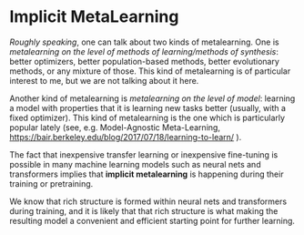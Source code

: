 # Implicit MetaLearning

_Roughly speaking_, one can talk about two kinds of metalearning. One is _metalearning on the level of methods
of learning/methods of synthesis_: better optimizers,
better population-based methods, better evolutionary methods, or any mixture of those. This kind of metalearning
is of particular interest to me, but we are not talking about it here.

Another kind of metalearning is _metalearning on the level of model_: learning a model with properties that it is learning new
tasks better (usually, with a fixed optimizer). This kind of metalearning is the one which is particularly popular
lately (see, e.g. Model-Agnostic Meta-Learning, https://bair.berkeley.edu/blog/2017/07/18/learning-to-learn/ ).

The fact that inexpensive transfer learning or inexpensive fine-tuning is possible in many machine learning models
such as neural nets and transformers implies that **implicit metalearning** is happening during their training
or pretraining.

We know that rich structure is formed within neural nets and transformers during training, and it is likely
that that rich structure is what making the resulting model a convenient and efficient starting point for
further learning.
